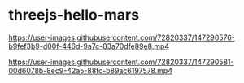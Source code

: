 # threejs-hello-mars


https://user-images.githubusercontent.com/72820337/147290576-b9fef3b9-d00f-446d-9a7c-83a70dfe89e8.mp4



https://user-images.githubusercontent.com/72820337/147290581-00d6078b-8ec9-42a5-88fc-b89ac6197578.mp4

